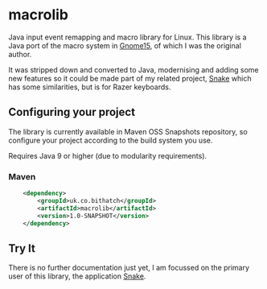 # macrolib

Java input event remapping and macro library for Linux. This library is a Java port of the macro system in [Gnome15](https://github.com/Gnome15/gnome15), of which I was the original author. 

It was stripped down and converted to Java, modernising and adding some new features so it could be made part of my related project, [Snake](https://github.com/bithatch/snake) which has some similarities, but is for Razer keyboards.

## Configuring your project

The library is currently available in Maven OSS Snapshots repository, so configure your project according to the
build system you use. 

Requires Java 9 or higher (due to modularity requirements). 

### Maven

```xml
	<dependency>
		<groupId>uk.co.bithatch</groupId>
		<artifactId>macrolib</artifactId>
		<version>1.0-SNAPSHOT</version>
	</dependency>
```

## Try It

There is no further documentation just yet, I am focussed on the primary user of this library, the application [Snake](https://github.com/bithatch/snake).


